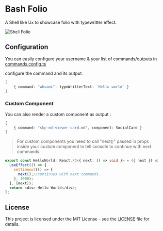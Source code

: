 # Bash Folio

A Shell like Ux to showcase folio with typewritter effect.

![Shell Folio](https://user-images.githubusercontent.com/12107685/129081840-315a7c18-ca32-4280-ae3d-feac60ed0a32.png)


## Configuration

You can easily configure your username & your list of commands/outputs in [commands.config.ts](src/configs/commands.config.ts)

configure the command and its output:

```Typescript
[
    { command: "whoami", typeWritterText: `Hello world` }
]
```

### Custom Component

You can also render a custom component as output :

```Typescript
[
    { command: "skp-md-viewer card.md", component: SocialCard }
]

```

> For custom components you need to call "next()" passed in props inside your custom component to tell console to continue with next commands.

```Typescript
export const HelloWorld: React.FC<{ next: () => void }> = ({ next }) => {
  useEffect(() => {
    setTimeout(() => {
      next();//continues with next commands.
    }, 1000);
  }, [next]);
  return <div> Hello World</div>;
};
```

## License

This project is licensed under the MIT License - see the [LICENSE](LICENSE) file for details.
